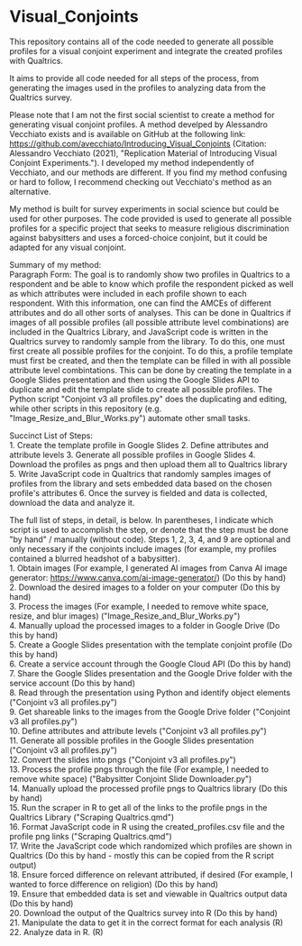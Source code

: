 # Visual_Conjoints
This repository contains all of the code needed to generate all possible profiles for a visual conjoint experiment and integrate the created profiles with Qualtrics.

It aims to provide all code needed for all steps of the process, from generating the images used in the profiles to analyzing data from the Qualtrics survey. 

Please note that I am not the first social scientist to create a method for generating visual conjoint profiles. A method develped by Alessandro Vecchiato exists and is available on GitHub at the following link: https://github.com/avecchiato/Introducing_Visual_Conjoints (Citation: Alessandro Vecchiato (2021), "Replication Material of Introducing Visual Conjoint Experiments."). I developed my method independently of Vecchiato, and our methods are different. If you find my method confusing or hard to follow, I recommend checking out Vecchiato's method as an alternative. 

My method is built for survey experiments in social science but could be used for other purposes. 
The code provided is used to generate all possible profiles for a specific project that seeks to measure religious discrimination against babysitters and uses a forced-choice conjoint, but it could be adapted for any visual conjoint.

Summary of my method:  <br/>
Paragraph Form: The goal is to randomly show two profiles in Qualtrics to a respondent and be able to know which profile the respondent picked as well as which attributes were included in each profile shown to each respondent. With this information, one can find the AMCEs of different attributes and do all other sorts of analyses. This can be done in Qualtrics if images of all possible profiles (all possible attribute level combinations) are included in the Qualtrics Library, and JavaScript code is written in the Qualtrics survey to randomly sample from the library. To do this, one must first create all possible profiles for the conjoint. To do this, a profile template must first be created, and then the template can be filled in with all possible attribute level combintations. This can be done by creating the template in a Google Slides presentation and then using the Google Slides API to duplicate and edit the template slide to create all possible profiles. The Python script "Conjoint v3 all profiles.py" does the duplicating and editing, while other scripts in this repository (e.g. "Image_Resize_and_Blur_Works.py") automate other small tasks. 

Succinct List of Steps: <br/>
    1. Create the template profile in Google Slides
    2. Define attributes and attribute levels
    3. Generate all possible profiles in Google Slides
    4. Download the profiles as pngs and then upload them all to Qualtrics library
    5. Write JavaScript code in Qualtrics that randomly samples images of profiles from the library and sets embedded data based on the chosen profile's attributes
    6. Once the survey is fielded and data is collected, download the data and analyze it. 


The full list of steps, in detail, is below. In parentheses, I indicate which script is used to accomplish the step, or denote that the step must be done "by hand" / manually (without code). Steps 1, 2, 3, 4, and 9 are optional and only necessary if the conjoints include images (for example, my profiles contained a blurred headshot of a babysitter).  <br/>
    1. Obtain images (For example, I generated AI images from Canva AI image generator: https://www.canva.com/ai-image-generator/) (Do this by hand) <br/>
    2. Download the desired images to a folder on your computer (Do this by hand) <br/>
    3. Process the images (For example, I needed to remove white space, resize, and blur images) ("Image_Resize_and_Blur_Works.py") <br/>
    4. Manually upload the processed images to a folder in Google Drive (Do this by hand) <br/>
    5. Create a Google Slides presentation with the template conjoint profile (Do this by hand) <br/>
    6. Create a service account through the Google Cloud API (Do this by hand) <br/>
    7. Share the Google Slides presentation and the Google Drive folder with the service account (Do this by hand) <br/>
    8. Read through the presentation using Python and identify object elements ("Conjoint v3 all profiles.py")  <br/>
    9. Get shareable links to the images from the Google Drive folder ("Conjoint v3 all profiles.py")  <br/>
    10. Define attributes and attribute levels ("Conjoint v3 all profiles.py")  <br/>
    11. Generate all possible profiles in the Google Slides presentation ("Conjoint v3 all profiles.py")  <br/>
    12. Convert the slides into pngs ("Conjoint v3 all profiles.py")  <br/>
    13. Process the profile pngs through the file (For example, I needed to remove white space) ("Babysitter Conjoint Slide Downloader.py") <br/>
    14. Manually upload the processed profile pngs to Qualtrics library (Do this by hand) <br/>
    15. Run the scraper in R to get all of the links to the profile pngs in the Qualtrics Library ("Scraping Qualtrics.qmd") <br/>
    16. Format JavaScript code in R using the created_profiles.csv file and the profile png links ("Scraping Qualtrics.qmd") <br/>
    17. Write the JavaScript code which randomized which profiles are shown in Qualtrics (Do this by hand - mostly this can be copied from the R script output) <br/>
    18. Ensure forced difference on relevant attributed, if desired (For example, I wanted to force difference on religion) (Do this by hand) <br/>
    19. Ensure that embedded data is set and viewable in Qualtrics output data (Do this by hand) <br/>
    20. Download the output of the Qualtrics survey into R (Do this by hand) <br/>
    21. Manipulate the data to get it in the correct format for each analysis (R) <br/>
    22. Analyze data in R. (R) <br/>


